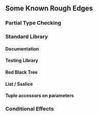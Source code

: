 
## Some Known Rough Edges

### Partial Type Checking

### Standard Library

#### Documentation

#### Testing Library

#### Red Black Tree

#### List / Ssslice

#### Tuple accessors on parameters

### Conditional Effects
